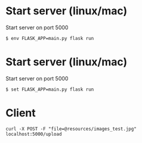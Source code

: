 # Start server (linux/mac)
Start server on port 5000
```
$ env FLASK_APP=main.py flask run
```
# Start server (linux/mac)
Start server on port 5000
```
$ set FLASK_APP=main.py flask run
```
# Client
```
curl -X POST -F "file=@resources/images_test.jpg" localhost:5000/upload
```

